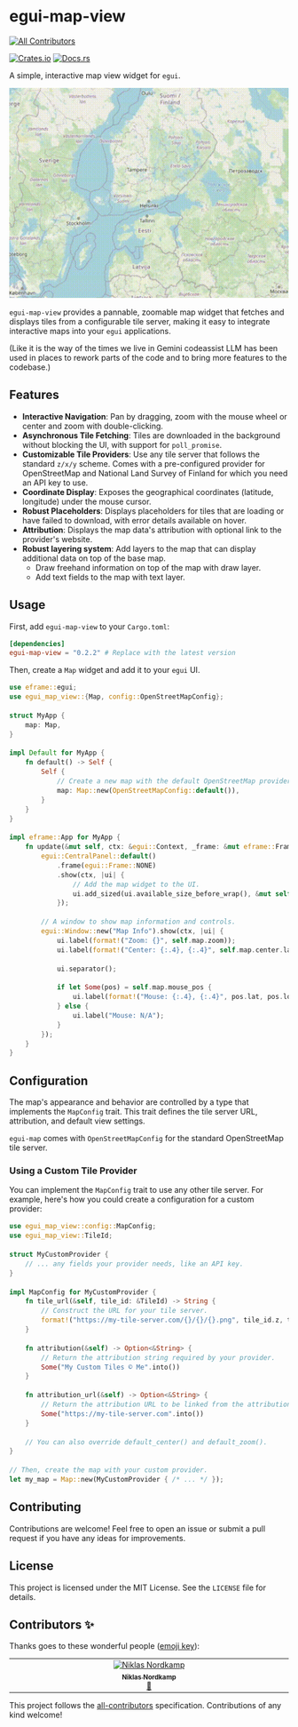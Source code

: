 # egui-map-view
<!-- ALL-CONTRIBUTORS-BADGE:START - Do not remove or modify this section -->
[![All Contributors](https://img.shields.io/badge/all_contributors-1-orange.svg?style=flat-square)](#contributors-)
<!-- ALL-CONTRIBUTORS-BADGE:END -->

[![Crates.io](https://img.shields.io/crates/v/egui-map-view.svg)](https://crates.io/crates/egui-map-view)
[![Docs.rs](https://docs.rs/egui-map-view/badge.svg)](https://docs.rs/egui-map-view)

A simple, interactive map view widget for `egui`.

![screencapture](egui-map-view.gif "egui Map View example")

`egui-map-view` provides a pannable, zoomable map widget that fetches and displays tiles from a configurable tile server, making it easy to integrate interactive maps into your `egui` applications.

(Like it is the way of the times we live in Gemini codeassist LLM has been used in places to rework parts of the code and to bring more features to the codebase.)

## Features

* **Interactive Navigation**: Pan by dragging, zoom with the mouse wheel or center and zoom with double-clicking.
* **Asynchronous Tile Fetching**: Tiles are downloaded in the background without blocking the UI, with support for `poll_promise`.
* **Customizable Tile Providers**: Use any tile server that follows the standard `z/x/y` scheme. Comes with a pre-configured provider for OpenStreetMap and National Land Survey of Finland for which you need an API key to use.
* **Coordinate Display**: Exposes the geographical coordinates (latitude, longitude) under the mouse cursor.
* **Robust Placeholders**: Displays placeholders for tiles that are loading or have failed to download, with error details available on hover.
* **Attribution**: Displays the map data's attribution with optional link to the provider's website.
* **Robust layering system**: Add layers to the map that can display additional data on top of the base map.
  * Draw freehand information on top of the map with draw layer.
  * Add text fields to the map with text layer.

## Usage

First, add `egui-map-view` to your `Cargo.toml`:

```toml
[dependencies]
egui-map-view = "0.2.2" # Replace with the latest version
```

Then, create a `Map` widget and add it to your `egui` UI.

```rust
use eframe::egui;
use egui_map_view::{Map, config::OpenStreetMapConfig};

struct MyApp {
    map: Map,
}

impl Default for MyApp {
    fn default() -> Self {
        Self {
            // Create a new map with the default OpenStreetMap provider.
            map: Map::new(OpenStreetMapConfig::default()),
        }
    }
}

impl eframe::App for MyApp {
    fn update(&mut self, ctx: &egui::Context, _frame: &mut eframe::Frame) {
        egui::CentralPanel::default()
            .frame(egui::Frame::NONE)
            .show(ctx, |ui| {
                // Add the map widget to the UI.
                ui.add_sized(ui.available_size_before_wrap(), &mut self.map);
            });

        // A window to show map information and controls.
        egui::Window::new("Map Info").show(ctx, |ui| {
            ui.label(format!("Zoom: {}", self.map.zoom));
            ui.label(format!("Center: {:.4}, {:.4}", self.map.center.lat, self.map.center.lon));
            
            ui.separator();

            if let Some(pos) = self.map.mouse_pos {
                ui.label(format!("Mouse: {:.4}, {:.4}", pos.lat, pos.lon));
            } else {
                ui.label("Mouse: N/A");
            }
        });
    }
}
```

## Configuration

The map's appearance and behavior are controlled by a type that implements the `MapConfig` trait. This trait defines the tile server URL, attribution, and default view settings.

`egui-map` comes with `OpenStreetMapConfig` for the standard OpenStreetMap tile server.

### Using a Custom Tile Provider

You can implement the `MapConfig` trait to use any other tile server. For example, here's how you could create a configuration for a custom provider:

```rust
use egui_map_view::config::MapConfig;
use egui_map_view::TileId;

struct MyCustomProvider {
    // ... any fields your provider needs, like an API key.
}

impl MapConfig for MyCustomProvider {
    fn tile_url(&self, tile_id: &TileId) -> String {
        // Construct the URL for your tile server.
        format!("https://my-tile-server.com/{}/{}/{}.png", tile_id.z, tile_id.x, tile_id.y)
    }

    fn attribution(&self) -> Option<&String> {
        // Return the attribution string required by your provider.
        Some("My Custom Tiles © Me".into())
    }

    fn attribution_url(&self) -> Option<&String> {
        // Return the attribution URL to be linked from the attribution text.
        Some("https://my-tile-server.com".into())   
    }

    // You can also override default_center() and default_zoom().
}

// Then, create the map with your custom provider.
let my_map = Map::new(MyCustomProvider { /* ... */ });
```

## Contributing

Contributions are welcome! Feel free to open an issue or submit a pull request if you have any ideas for improvements.

## License

This project is licensed under the MIT License. See the `LICENSE` file for details.

## Contributors ✨

Thanks goes to these wonderful people ([emoji key](https://allcontributors.org/docs/en/emoji-key)):

<!-- ALL-CONTRIBUTORS-LIST:START - Do not remove or modify this section -->
<!-- prettier-ignore-start -->
<!-- markdownlint-disable -->
<table>
  <tbody>
    <tr>
      <td align="center" valign="top" width="14.28%"><a href="https://github.com/Niki123456123456"><img src="https://avatars.githubusercontent.com/u/85129772?v=4?s=100" width="100px;" alt="Niklas Nordkamp"/><br /><sub><b>Niklas Nordkamp</b></sub></a><br /><a href="https://github.com/braincow/egui-map-view/commits?author=Niki123456123456" title="Documentation">📖</a></td>
    </tr>
  </tbody>
</table>

<!-- markdownlint-restore -->
<!-- prettier-ignore-end -->

<!-- ALL-CONTRIBUTORS-LIST:END -->

This project follows the [all-contributors](https://github.com/all-contributors/all-contributors) specification. Contributions of any kind welcome!